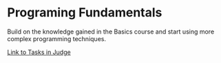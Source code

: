 # Programing Fundamentals

Build on the knowledge gained in the Basics course and start using more complex programming techniques.

<a href="https://judge.softuni.org/Contests/#!/List/ByCategory/149/CSharp-Fundamentals">Link to Tasks in Judge</a>
